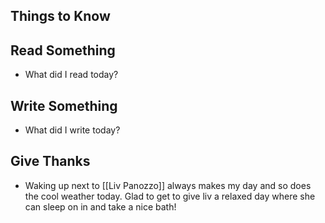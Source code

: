 ## Things to Know


## Read Something
- What did I read today?

## Write Something
- What did I write today? 

## Give Thanks
- Waking up next to [[Liv Panozzo]] always makes my day and so does the cool weather today. Glad to get to give liv a relaxed day where she can sleep on in and take a nice bath!